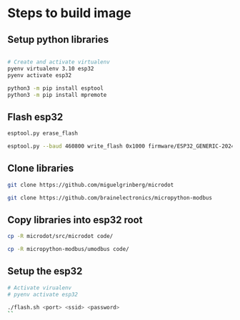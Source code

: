 # Steps to build image

## Setup python libraries

```sh

# Create and activate virtualenv
pyenv virtualenv 3.10 esp32
pyenv activate esp32

python3 -m pip install esptool
python3 -m pip install mpremote
```

## Flash esp32

```sh
esptool.py erase_flash

esptool.py --baud 460800 write_flash 0x1000 firmware/ESP32_GENERIC-20241129-v1.24.1.bin
```

## Clone libraries

```sh
git clone https://github.com/miguelgrinberg/microdot

git clone https://github.com/brainelectronics/micropython-modbus
```

## Copy libraries into esp32 root

```sh
cp -R microdot/src/microdot code/

cp -R micropython-modbus/umodbus code/
```

## Setup the esp32

```sh
# Activate virualenv
# pyenv activate esp32

./flash.sh <port> <ssid> <password>
``
```
